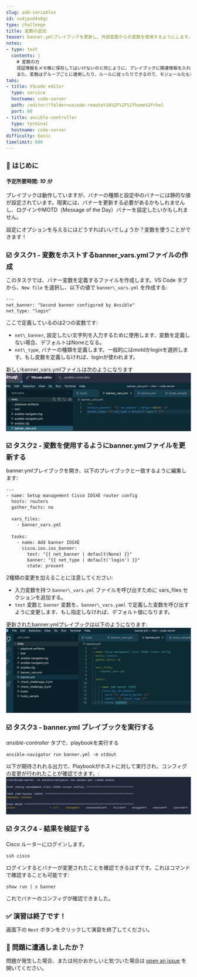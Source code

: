 ```yaml
---
slug: add-variables
id: vu4jpud4s8gc
type: challenge
title: 変数の追加
teaser: banner.ymlプレイブックを更新し、外部変数からの変数を使用するようにします。 file
notes:
- type: text
  contents: |
    # 変数の力
    認証情報をメモ帳に保存してはいけないのと同じように、プレイブックに関連情報を入れてはいけない。変数ファイルを作成し、実行のためにそれをインポートすると、分離のレイヤーを追加することになる。
    また、変数はグループごとに適用したり、ルールに従ったりできるので、モジュール化も可能です、このチャレンジでは、基本的な例を見てみましょう。
tabs:
- title: VScode editor
  type: service
  hostname: code-server
  path: /editor/?folder=vscode-remote%3A%2F%2F%2fhome%2Frhel
  port: 80
- title: ansible-controller
  type: terminal
  hostname: code-server
difficulty: basic
timelimit: 600
---
```

👋 はじめに
===
#### 予定所要時間: *10 分*<p>
プレイブックは動作していますが、バナーの種類と設定中のバナーには静的な値が設定されています。現実には、バナーを更新する必要があるかもしれませんし、ログインやMOTD（Message of the Day）バナーを設定したいかもしれません。

設定にオプションを与えるにはどうすればいいでしょうか？変数を使うことができます！


☑️ タスク1 - 変数をホストするbanner\_vars.ymlファイルの作成
===

このタスクでは、バナー変数を定義するファイルを作成します。VS Code タブから、`New file` を選択し、以下の値で `banner\_vars.yml` を作成する:

```
---
net_banner: "Second banner configured by Ansible"
net_type: "login"
```

ここで定義しているのは2つの変数です:
* `net\_banner`, 設定したい文字列を入力するために使用します、変数を定義しない場合、デフォルトはNoneとなる。
* `net\_type`, バナーの種類を定義します。一般的にはmotdかloginを選択します。もし変数を定義しなければ、loginが使われます。

新しいbanner\_vars.ymlファイルは次のようになります
![banner\_vars\_file](../assets/banner_vars_file.png)

☑️ タスク2 - 変数を使用するようにbanner.ymlファイルを更新する
===

banner.ymlプレイブックを開き、以下のプレイブックと一致するように編集します:

```
---
- name: Setup management Cisco IOSXE router config
  hosts: routers
  gather_facts: no

  vars_files:
    - banner_vars.yml

  tasks:
    - name: Add banner IOSXE
      cisco.ios.ios_banner:
        text: "{{ net_banner | default(None) }}"
        banner: "{{ net_type | default('login') }}"
        state: present
```

2種類の変更を加えることに注意してください:
* 入力変数を持つ `banner\_vars.yml` ファイルを呼び出すために vars_files セクションを追加する。
* `text` 変数と `banner` 変数を、`banner\_vars.yaml` で定義した変数を呼び出すように変更します、もし指定しなければ、デフォルト値になります。

更新されたbanner.ymlプレイブックは以下のようになります:
![banner\_playbook\_wvars](../assets/banner_playbook_wvars.png)


☑️ タスク3 - banner.yml プレイブックを実行する
===

*ansible-controller* タブで、playbookを実行する

```
ansible-navigator run banner.yml -m stdout
```

以下が期待されれる出力で、Playbookがホストに対して実行され、コンフィグの変更が行われたことが確認できます。:
![banner_execution_stdout](../assets/banner_execution_stdout.png)


☑️ タスク4 - 結果を検証する
===

Cisco ルーターにログインします。

```
ssh cisco
```

ログインするとバナーが変更されたことを確認できるはずです。これはコマンドで確認することも可能です:

```
show run | s banner
```

これでバナーのコンフィグが確認できました。

✅ 演習は終了です！
===

画面下の `Next` ボタンをクリックして演習を終了してください。


🐛 問題に遭遇しましたか？
===

問題が発生した場合、または何かおかしいと気づいた場合は [open an issue](https://github.com/ansible/instruqt/issues/new?labels=network-automation-playbook&title=Issue+with+Writing+First+Network+Playbook+add-variables&assignees=dafmendo) を開いてください。

<style type="text/css" rel="stylesheet">
  .lightbox {
    display: none;
    position: fixed;
    justify-content: center;
    align-items: center;
    z-index: 999;
    top: 0;
    left: 0;
    right: 0;
    bottom: 0;
    padding: 1rem;
    background: rgba(0, 0, 0, 0.8);
    margin-left: auto;
    margin-right: auto;
    margin-top: auto;
    margin-bottom: auto;
  }
  .lightbox:target {
    display: flex;
  }
  .lightbox img {
    /* max-height: 100% */
    max-width: 60%;
    max-height: 60%;
  }
  img {
    display: block;
    margin-left: auto;
    margin-right: auto;
  }
  h1 {
    font-size: 18px;
  }
    h2 {
    font-size: 16px;
    font-weight: 600
  }
    h3 {
    font-size: 14px;
    font-weight: 600
  }
  p span {
    font-size: 14px;
  }
  ul li span {
    font-size: 14px
  }
</style>
